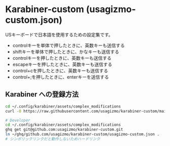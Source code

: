 # Karabiner-custom (usagizmo-custom.json)

USキーボードで日本語を使用するための設定集です。

- controlキーを単体で押したときに、英数キーも送信する
- shiftキーを単体で押したときに、かなキーも送信する
- controlキーを押したときに、英数キーも送信する
- escapeキーを押したときに、英数キーも送信する
- control+cを押したときに、英数キーも送信する
- control+;を押したときに、enterキーを送信する

## Karabiner への登録方法

```bash
cd ~/.config/karabiner/assets/complex_modifications
curl -O https://raw.githubusercontent.com/usagizmo/karabiner-custom/main/usagizmo-custom.json

# Developer
cd ~/.config/karabiner/assets/complex_modifications
ghq get git@github.com:usagizmo/karabiner-custom.git
ln ~/ghq/github.com/usagizmo/karabiner-custom/usagizmo-custom.json .
# シンボリックリンクだと動作しないためハードリンク
```